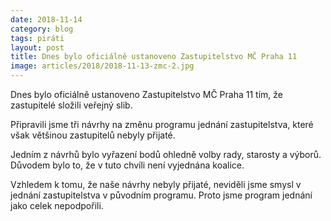 ```yaml
---
date: 2018-11-14
category: blog
tags: piráti
layout: post
title: Dnes bylo oficiálně ustanoveno Zastupitelstvo MČ Praha 11
image: articles/2018/2018-11-13-zmc-2.jpg
---
```


Dnes bylo oficiálně ustanoveno Zastupitelstvo MČ Praha 11 tím, že zastupitelé složili veřejný slib.

Připravili jsme tři návrhy na změnu programu jednání zastupitelstva, které však většinou zastupitelů nebyly přijaté.

Jedním z návrhů bylo vyřazení bodů ohledně volby rady, starosty a výborů. Důvodem bylo to, že v tuto chvíli není vyjednána koalice.

Vzhledem k tomu, že naše návrhy nebyly přijaté, neviděli jsme smysl v jednání zastupitelstva v původním programu. Proto jsme program jednání jako celek nepodpořili.
